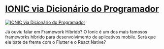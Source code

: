 # [IONIC via Dicionário do Programador](http://www.youtube.com/watch?v=5QqvO_9LPzQ)

[![IONIC via Dicionário do Programador](http://img.youtube.com/vi/5QqvO_9LPzQ/0.jpg)](http://www.youtube.com/watch?v=5QqvO_9LPzQ "IONIC via Dicionário do Programador")

Já ouviu falar em Framework Híbrido? O Ionic é um dos mais famosos frameworks híbrido para desenvolvimento de aplicativos mobile. Será que ele bate de frente com o Flutter e o React Native?

